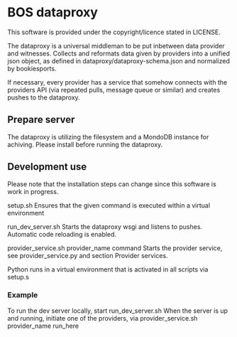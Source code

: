 # BOS dataproxy

This software is provided under the copyright/licence stated in LICENSE.

The dataproxy is a universal middleman to be put inbetween data provider
and witnesses. Collects and reformats data given by providers into a unified json object,
as defined in dataproxy/dataproxy-schema.json and normalized by bookiesports.

If necessary, every provider has a service that somehow connects with the
providers API (via repeated pulls, message queue or similar) and creates
pushes to the dataproxy.

## Prepare server

The dataproxy is utilizing the filesystem and a MondoDB instance for achiving. Please install
before running the dataproxy.

## Development use

Please note that the installation steps can change since this software is work in progress.

setup.sh
	Ensures that the given command is executed within a virtual environment

run_dev_server.sh
	Starts the dataproxy wsgi and listens to pushes. Automatic code reloading is enabled.

provider_service.sh provider_name command
	Starts the provider service, see provider_service.py and section Provider services.

Python runs in a virtual environment that is activated in all scripts via setup.s

### Example

To run the dev server locally, start
	run_dev_server.sh
When the server is up and running, initiate one of the providers, via
	provider_service.sh provider_name run_here
